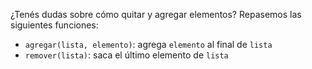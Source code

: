 ¿Tenés dudas sobre cómo quitar y agregar elementos? Repasemos las siguientes funciones:

* `agregar(lista, elemento)`: agrega `elemento` al final de `lista`
* `remover(lista)`: saca el último elemento de `lista`